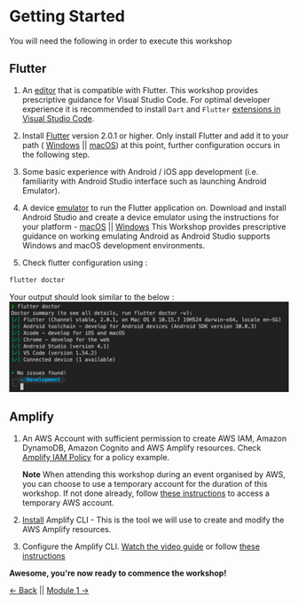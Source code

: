 # Getting Started

You will need the following in order to execute this workshop

## Flutter 

1. An [editor](https://code.visualstudio.com/) that is compatible with Flutter. This workshop provides prescriptive guidance for Visual Studio Code. For optimal developer experience it is recommended to install `Dart` and `Flutter` [extensions in Visual Studio Code](https://code.visualstudio.com/docs/editor/extension-gallery).

2. Install [Flutter](https://flutter.dev/docs/get-started/install) version 2.0.1 or higher. Only install Flutter and add it to your path ( [Windows](https://flutter.dev/docs/get-started/install/windows#update-your-path) || [macOS](https://flutter.dev/docs/get-started/install/macos#update-your-path)) at this point, further configuration occurs in the following step.

3. Some basic experience with Android / iOS app development (i.e. familiarity with Android Studio interface such as launching Android Emulator).

4. A device [emulator](https://developer.android.com/studio) to run the Flutter application on. Download and install Android Studio and create a device emulator using the instructions for your platform - [macOS](https://flutter.dev/docs/get-started/install/macos#set-up-the-android-emulator) || [Windows](https://flutter.dev/docs/get-started/install/windows#set-up-the-android-emulator)
This Workshop provides prescriptive guidance on working emulating Android as Android Studio supports Windows and macOS development environments.

5. Check flutter configuration using :
``` bash
flutter doctor
```
Your output should look similar to the below :
![Flutter Doctor](./images/flutter-doctor-terminal.png)

## Amplify 

1. An AWS Account with sufficient permission to create AWS IAM, Amazon DynamoDB, Amazon Cognito and AWS Amplify resources. Check [Amplify IAM Policy](https://docs.amplify.aws/cli/usage/iam) for a policy example.
   
    **Note** When attending this workshop during an event organised by AWS, you can choose to use a temporary account for the duration of this workshop. If not done already, follow [these instructions](./event-engine.md) to access a temporary AWS account. 

2. [Install](https://docs.amplify.aws/cli/start/install) Amplify CLI - This is the tool we will use to create and modify the AWS Amplify resources.

3. Configure the Amplify CLI. 
[Watch the video guide](https://docs.amplify.aws/cli/start/install#option-1-watch-the-video-guide) 
or follow [these instructions](https://docs.amplify.aws/cli/start/install#option-2-follow-the-instructions)


**Awesome, you're now ready to commence the workshop!**


[<- Back](../README.md) || [Module 1 ->](../module1/README.md) 

